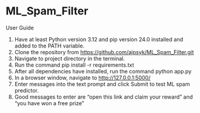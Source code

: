# ML_Spam_Filter
User Guide
1.	 Have at least Python version 3.12 and pip version 24.0 installed and added to the PATH variable.
2.	Clone the repository from https://github.com/ajpsyk/ML_Spam_Filter.git
3.	Navigate to project directory in the terminal.
4.	Run the command pip install -r requirements.txt
5.	After all dependencies have installed, run the command python app.py
6.	In a browser window, navigate to http://127.0.0.1:5000/
7.	Enter messages into the text prompt and click Submit to test ML spam predictor.
8.	Good messages to enter are “open this link and claim your reward” and “you have won a free prize”
